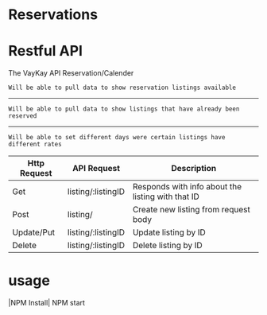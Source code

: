# Reservations

# Restful API
The VayKay API Reservation/Calender 

    Will be able to pull data to show reservation listings available
----------
    Will be able to pull data to show listings that have already been reserved
---------
    Will be able to set different days were certain listings have different rates



| Http Request  | API Request         | Description                                        |
| ------------- | ------------------- | -------------------------------------------------- |
|      Get      | listing/:listingID  | Responds with info about the listing with that ID  |
|     Post      | listing/            | Create new listing from request body               |
|   Update/Put  | listing/:listingID  | Update listing by ID                               |
|     Delete    | listing/:listingID  | Delete listing by ID                               |




# usage

|NPM Install| NPM start




